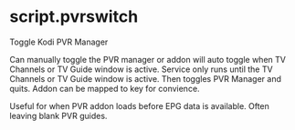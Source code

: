 # script.pvrswitch
Toggle Kodi PVR Manager

Can manually toggle the PVR manager or addon will auto toggle when TV Channels or TV Guide window is active.
Service only runs until the TV Channels or TV Guide window is active. Then toggles PVR Manager and quits.
Addon can be mapped to key for convience.

Useful for when PVR addon loads before EPG data is available. Often leaving blank PVR guides.
